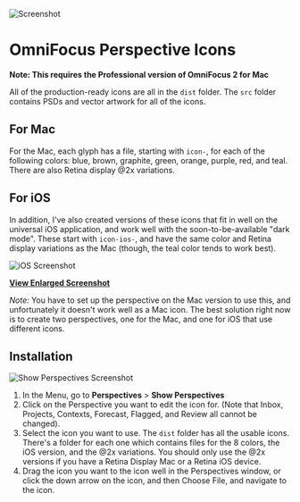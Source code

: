 ![Screenshot](screenshots/mac.png)

# OmniFocus Perspective Icons

**Note: This requires the Professional version of OmniFocus 2 for Mac**

All of the production-ready icons are all in the `dist` folder.  The `src` folder contains PSDs and vector artwork for all of the icons.


## For Mac

For the Mac, each glyph has a file, starting with `icon-`, for each of the following colors: blue, brown, graphite, green, orange, purple, red, and teal. There are also Retina display @2x variations.

## For iOS

In addition, I've also created versions of these icons that fit in well on the universal iOS application, and work well with the soon-to-be-available "dark mode". These start with `icon-ios-`, and have the same color and Retina display variations as the Mac (though, the teal color tends to work best).

![iOS Screenshot](screenshots/ios.png)

**[View Enlarged Screenshot](screenshots/ios-full.png)**

*Note:* You have to set up the perspective on the Mac version to use this, and unfortunately it doesn't work well as a Mac icon. The best solution right now is to create two perspectives, one for the Mac, and one for iOS that use different icons.

## Installation

![Show Perspectives Screenshot](screenshots/perspective-installation.png)

1. In the Menu, go to **Perspectives** > **Show Perspectives**
2. Click on the Perspective you want to edit the icon for. (Note that Inbox, Projects, Contexts, Forecast, Flagged, and Review all cannot be changed).
3. Select the icon you want to use. The `dist` folder has all the usable icons. There's a folder for each one which contains files for the 8 colors, the iOS version, and the @2x variations. You should only use the @2x versions if you have a Retina Display Mac or a Retina iOS device.
4. Drag the icon you want to the icon well in the Perspectives window, or click the down arrow on the icon, and then Choose File, and navigate to the icon.

